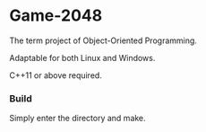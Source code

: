 # Game-2048
The term project of Object-Oriented Programming.

Adaptable for both Linux and Windows.

C++11 or above required.

### Build
Simply enter the directory and make.
